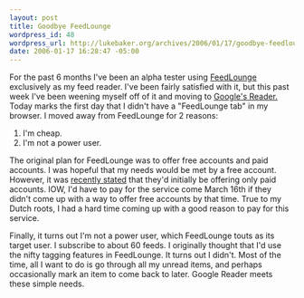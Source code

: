 ```yaml
--- 
layout: post
title: Goodbye FeedLounge
wordpress_id: 48
wordpress_url: http://lukebaker.org/archives/2006/01/17/goodbye-feedlounge/
date: 2006-01-17 16:28:47 -05:00
---
```

For the past 6 months I've been an alpha tester using <a title="FeedLounge Homepage" href="http://feedlounge.com/">FeedLounge</a> exclusively as my feed reader.  I've been fairly satisfied with it, but this past week I've been weening myself off of it and moving to <a href="http://www.google.com/reader/">Google's Reader.</a>  Today marks the first day that I didn't have a "FeedLounge tab" in my browser.  I moved away from FeedLounge for 2 reasons:
<ol>
	<li>I'm cheap.</li>
	<li>I'm not a power user.</li>
</ol>
The original plan for FeedLounge was to offer free accounts and paid accounts.  I was hopeful that my needs would be met by a free account.  However, it was <a href="http://feedlounge.com/blog/2005/12/05/state-of-feedlounge/">recently stated</a> that they'd initially be offering only paid accounts.  IOW, I'd have to pay for the service come March 16th if they didn't come up with a way to offer free accounts by that time.  True to my Dutch roots, I had a hard time coming up with a good reason to pay for this service.

Finally, it turns out I'm not a power user, which FeedLounge touts as its target user.  I subscribe to about 60 feeds.  I originally thought that I'd use the nifty tagging features in FeedLounge.  It turns out I didn't.  Most of the time, all I want to do is go through all my unread items, and perhaps occasionally mark an item to come back to later.  Google Reader meets these simple needs.
